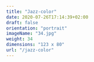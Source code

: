 ```yaml
---
title: "Jazz-color"
date: 2020-07-26T17:14:39+02:00
draft: false
orientation: "portrait"
imageName: "34.jpg"
weight: 34
dimensions: "123 x 80"
url: "/jazz-color"
---
```



